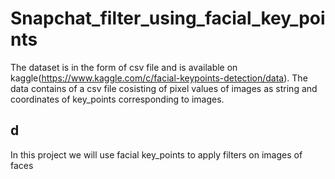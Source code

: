 # Snapchat_filter_using_facial_key_points
The dataset is in the form of csv file and is available on kaggle(https://www.kaggle.com/c/facial-keypoints-detection/data).
The data contains of a csv file cosisting of pixel values of images as string and coordinates of key_points corresponding to images.

## d
In this project we will use facial key_points to apply filters on images of faces
